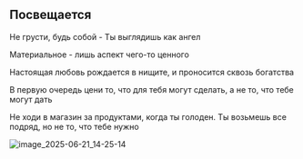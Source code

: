 ## Посвещается

Не грусти, будь собой - Ты выглядишь как ангел

Материальное - лишь аспект чего-то ценного

Настоящая любовь рождается в нищите, и проносится сквозь богатства

В первую очередь цени то, что для тебя могут сделать, а не то, что тебе могут дать

Не ходи в магазин за продуктами, когда ты голоден. Ты возьмешь все подряд, но не то, что тебе нужно

![image_2025-06-21_14-25-14](https://github.com/user-attachments/assets/27fbaeb0-0497-4069-b304-a1babd0dbe98)
